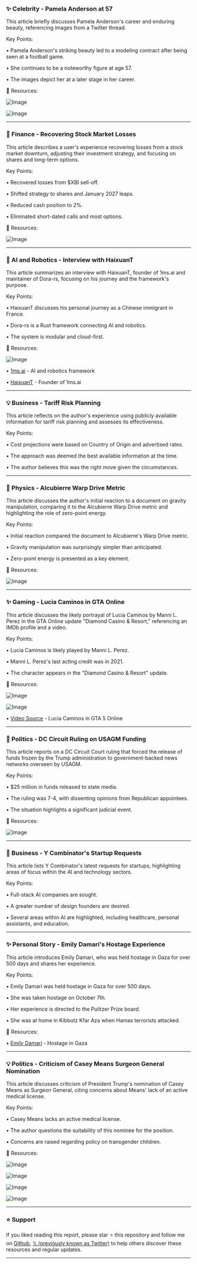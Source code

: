 ### ✨ Celebrity - Pamela Anderson at 57

This article briefly discusses Pamela Anderson's career and enduring beauty, referencing images from a Twitter thread.

Key Points:

• Pamela Anderson's striking beauty led to a modeling contract after being seen at a football game.


• She continues to be a noteworthy figure at age 57.


• The images depict her at a later stage in her career.


🔗 Resources:

![Image](https://pbs.twimg.com/media/GqX6FPsWIAAeCTC?format=jpg&name=small)

![Image](https://pbs.twimg.com/media/GqX6FPqXcAAfD3D?format=jpg&name=small)

---

### 🤖 Finance - Recovering Stock Market Losses

This article describes a user's experience recovering losses from a stock market downturn, adjusting their investment strategy, and focusing on shares and long-term options.

Key Points:

• Recovered losses from $XBI sell-off.


• Shifted strategy to shares and January 2027 leaps.


• Reduced cash position to 2%.


• Eliminated short-dated calls and most options.


🔗 Resources:

![Image](https://pbs.twimg.com/media/GqblD65XgAAT8MA?format=jpg&name=small)

---

### 🤖 AI and Robotics - Interview with HaixuanT

This article summarizes an interview with HaixuanT, founder of 1ms.ai and maintainer of Dora-rs, focusing on his journey and the framework's purpose.

Key Points:

• HaixuanT discusses his personal journey as a Chinese immigrant in France.


• Dora-rs is a Rust framework connecting AI and robotics.


• The system is modular and cloud-first.



🔗 Resources:

![Image](https://pbs.twimg.com/amplify_video_thumb/1920377990338277376/img/BP4w5hzzFSIDWax5.jpg)

• [1ms.ai](http://1ms.ai) - AI and robotics framework

• [HaixuanT](https://x.com/HaixuanT) - Founder of 1ms.ai


---

### 💡 Business - Tariff Risk Planning

This article reflects on the author's experience using publicly available information for tariff risk planning and assesses its effectiveness.

Key Points:

• Cost projections were based on Country of Origin and advertised rates.


• The approach was deemed the best available information at the time.


• The author believes this was the right move given the circumstances.


---

### 🤖 Physics - Alcubierre Warp Drive Metric

This article discusses the author's initial reaction to a document on gravity manipulation, comparing it to the Alcubierre Warp Drive metric and highlighting the role of zero-point energy.

Key Points:

• Initial reaction compared the document to Alcubierre's Warp Drive metric.


• Gravity manipulation was surprisingly simpler than anticipated.


• Zero-point energy is presented as a key element.


🔗 Resources:

![Image](https://pbs.twimg.com/media/Gqbnj75XoAACKhh?format=png&name=small)

---

### ✨ Gaming - Lucia Caminos in GTA Online

This article discusses the likely portrayal of Lucia Caminos by Manni L. Perez in the GTA Online update "Diamond Casino & Resort," referencing an IMDb profile and a video.

Key Points:

• Lucia Caminos is likely played by Manni L. Perez.


• Manni L. Perez's last acting credit was in 2021.


• The character appears in the "Diamond Casino & Resort" update.


🔗 Resources:

![Image](https://pbs.twimg.com/media/Gqbb7paXsAAn2Cv?format=png&name=small)

![Image](https://pbs.twimg.com/amplify_video_thumb/1920464492242087938/img/bcfCYoe6TL_4N-94.jpg)

• [Video Source](https://youtube.com/watch?v=lc2ulPHhBfo&pp=ygUmTHVjaWEgKE1hbm5pIEwuIFBlcmV6KSBpbiBHVEEgNSBPbmxpbmU%3D) -  Lucia Caminos in GTA 5 Online


---

### 🤖 Politics - DC Circuit Ruling on USAGM Funding

This article reports on a DC Circuit Court ruling that forced the release of funds frozen by the Trump administration to government-backed news networks overseen by USAGM.

Key Points:

• $25 million in funds released to state media.


• The ruling was 7-4, with dissenting opinions from Republican appointees.


• The situation highlights a significant judicial event.


🔗 Resources:

![Image](https://pbs.twimg.com/media/GqZzIl0XUAAmXXI?format=jpg&name=small)

---

### 🚀 Business - Y Combinator's Startup Requests

This article lists Y Combinator's latest requests for startups, highlighting areas of focus within the AI and technology sectors.


Key Points:

• Full-stack AI companies are sought.


•  A greater number of design founders are desired.


•  Several areas within AI are highlighted, including healthcare, personal assistants, and education.



---

### ✨ Personal Story - Emily Damari's Hostage Experience

This article introduces Emily Damari, who was held hostage in Gaza for over 500 days and shares her experience.

Key Points:

• Emily Damari was held hostage in Gaza for over 500 days.


• She was taken hostage on October 7th.


• Her experience is directed to the Pulitzer Prize board.


• She was at home in Kibbutz Kfar Aza when Hamas terrorists attacked.


🔗 Resources:

• [Emily Damari](https://x.com/EmilyDamari1) -  Hostage in Gaza


---

### 💡 Politics - Criticism of Casey Means Surgeon General Nomination

This article discusses criticism of President Trump's nomination of Casey Means as Surgeon General, citing concerns about Means' lack of an active medical license.

Key Points:

• Casey Means lacks an active medical license.


• The author questions the suitability of this nominee for the position.


•  Concerns are raised regarding policy on transgender children.


🔗 Resources:

![Image](https://pbs.twimg.com/media/Gqbhi-AWgAA5HAV?format=jpg&name=360x360)

![Image](https://pbs.twimg.com/media/Gqbhi-BWkAEun4Q?format=jpg&name=small)

![Image](https://pbs.twimg.com/media/Gqbhi98XYAAR88m?format=jpg&name=small)

![Image](https://pbs.twimg.com/media/Gqbhi99X0AEINJe?format=jpg&name=small)


---

### ⭐️ Support

If you liked reading this report, please star ⭐️ this repository and follow me on [Github](https://github.com/Drix10), [𝕏 (previously known as Twitter)](https://x.com/DRIX_10_) to help others discover these resources and regular updates.

---